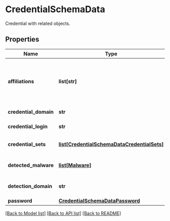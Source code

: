 # CredentialSchemaData

Credential with related objects.

## Properties
Name | Type | Description | Notes
------------ | ------------- | ------------- | -------------
**affiliations** | **list[str]** | Affiliation of the credential. Allowed values: &#x60;my_employees&#x60;, &#x60;vip_emails&#x60;, &#x60;my_customers&#x60;, &#x60;third_parties&#x60;. | [optional] 
**credential_domain** | **str** | Domain of the credential. | [optional] 
**credential_login** | **str** | Login of the credential. | [optional] 
**credential_sets** | [**list[CredentialSchemaDataCredentialSets]**](CredentialSchemaDataCredentialSets.md) | Credential sets associated with the credential. | [optional] 
**detected_malware** | [**list[Malware]**](Malware.md) | Array of malware family objects. | [optional] 
**detection_domain** | **str** | Detection domain of the credential. | [optional] 
**password** | [**CredentialSchemaDataPassword**](CredentialSchemaDataPassword.md) |  | [optional] 

[[Back to Model list]](../README.md#documentation-for-models) [[Back to API list]](../README.md#documentation-for-api-endpoints) [[Back to README]](../README.md)


